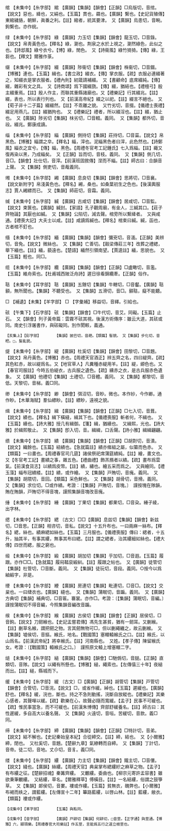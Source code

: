 <!-- { "loadSidebar": true } -->
绾	【未集中】【糸字部】	綰	【廣韻】【集韻】【韻會】【正韻】□烏版切，音捾。【說文】惡也，絳也，又絹也。【玉篇】貫也，羂也。【廣韻】繫也。【史記貨殖傳】東綰穢貉，朝鮮，眞番之利。【註】綰者，統其要津。　又【廣韻】烏患切，音畹。鉤繫也。亦作綄。

绿	【未集中】【糸字部】	綠	【廣韻】力玉切【集韻】【韻會】龍玉切，□音錄。【說文】帛靑黃色也。【釋名】綠，瀏也。荆泉之水於上視之，瀏然綠色，此似之也。【詩邶風】綠兮衣兮。【博】綠，閒色。　又【詩衞風】綠竹猗猗。【傳】綠，王芻也。【釋文】爾雅作菉。

缀	【未集中】【糸字部】	綴	【廣韻】陟衞切【集韻】【韻會】株衞切，□音錣。【博雅】連也。【玉篇】緝也。【書立政】綴衣。【傳】掌衣服。【疏】衣服必連綴著之，知綴衣是掌衣服者。【禮內則】紉箴請補綴。　又【書顧命】底席綴純。【傳】綴，雜彩有文之具。　又【詩商頌】爲下國綴旒。【傳】綴，猶結也。【禮檀弓】殷主綴重焉。【註】殷人作主，而聯其重縣諸廟也。又【禮樂記】行其綴兆。【註】綴，表也，所以表行列也。　又【前漢高帝紀】綴之以祀。【註】綴言不絕也。　又【荀子非十二子篇】綴綴然。【註】不乖離之貌。　又竹劣切，音掇。【儀禮士喪禮】綴足用燕几。【註】綴猶拘也。　又【禮樂記】禮者，所以綴淫也。【註】綴，猶止也。　又【廣韻】陟劣切【集韻】枺劣切，□音輟。義同。　又【集韻】都外切，音祋。綴兆。鄭康成讀。

缁	【未集中】【糸字部】	緇	【廣韻】側持切【集韻】莊持切，□音菑。【說文】帛黑色。【博雅】緇謂之皁。【釋名】緇，滓也。泥緇黑色者曰滓，此色然也。【詩鄭風】緇衣之宜兮。【傳】緇，黑色。【周禮冬官考工記鍾氏】七入爲緇。【註】緅又復再染以黑，乃成緇矣。　又【正韻】旨而切，音枝。義同。　又【集韻】側几切，音□。【韻會】壯仕切，音滓。【前漢班固敘傳】涅而不緇。【註】師古曰：合韻音上聲。　又【集韻】側吏切，音胾義同。

缃	【未集中】【糸字部】	緗	【廣韻】息良切【集韻】【韻會】思將切，□音襄。【說文新附字】帛淺黃色也。【釋名】緗，桑也。如桑葉初生之色也。【後漢輿服志】賈人緗縹而已。　又【集韻】師莊切，音霜。義同。

缄	【未集中】【糸字部】	緘	【廣韻】古咸切【集韻】【韻會】居咸切，□音監。【說文】束篋也。【廣韻】緘封。【家語】孔子觀周廟，有金人，三緘其口。【莊子齊物論】其厭也如緘。　又【集韻】公陷切，減去聲。棺旁所以繫縴者。　又與咸通。【禮喪大記】大夫士以咸。【註】咸讀爲緘也。【釋名】棺束曰緘。緘，函也，古者棺不釘也。

缅	【未集中】【糸字部】	緬	【廣韻】【集韻】【韻會】彌兗切，音湎。【正韻】美辨切，音免。【說文】微絲也。　又【集韻】亡善切。【穀梁傳莊三年】改葬之禮緦，舉下緬也。【註】緬，藐遠也。【楚語】緬然引領南望。【賈逵註】緬，思貌也。　又【玉篇】輕也。同□。

缆	【未集中】【糸字部】	纜	【廣韻】【集韻】【韻會】【正韻】□盧瞰切，音濫。【玉篇】維舟索也。【杜甫城西陂泛舟詩】遲日徐看錦纜牽。【正韻】俗作。

聐	【未集中】【耳字部】	聐	【廣韻】五鎋切【集韻】牛轄切，□音齾。【廣韻】聐顡，無所聞也。【集韻】不聽受也。　又【集韻】五滑切，音□。顡聐，癡不能聽。

□	【補遺】【未集】【羊字部】	□	【字彙補】移益切，音繹。引給也。

硋	【午集下】【石字部】	硋	【集韻】【韻會】□牛代切，音艾。同礙。【玉篇】止石。　又【韻會】列子黃帝篇：雲霧不硋其視。後漢方術傳序：雖云大道，其硋或同。南史引浮屠書作，與硋礙同。別作閡輆，義通。

	【亥集上】【髟字部】		【集韻】披巴切，音葩。【類篇】髻貌。　又【集韻】步化切，音杷。□，髮亂貌。

缇	【未集中】【糸字部】	緹	【廣韻】杜奚切【集韻】【韻會】田黎切，□音題。【說文】帛丹黃色。【博雅】赤也。【周禮天官酒正】辨五齊之名，四曰緹齊。【疏】其色紅赤，故以緹爲名。又【地官草人】凡糞種赤緹用羊。【註】緹，縓色也。又【春官司服註】今時五伯緹衣，古兵服之遺色。【疏】纁赤之衣，是古兵服赤色遺象。　又【廣韻】他禮切【集韻】土禮切，□音體。義同。　又【集韻】都黎切，音低。天黎切，音梯。義□同。

缈	【未集中】【糸字部】	緲	【韻會】弭沼切，音眇。微也。本作紗，今作緲。通作眇。【木華海賦】羣仙縹眇。【註】縹眇，遠視之貌。

缉	【未集中】【糸字部】	緝	【廣韻】【集韻】【韻會】【正韻】□七入切，音葺。【說文】績也。【釋名】緝下橫縫，緝其下也。【儀禮喪服】斬者何，不緝也。　又【玉篇】續也。【詩大雅】授几有緝御。【箋】緝，猶續也。　又緝熙，光也。【詩大雅】於緝熙敬止。　又【集韻】卽入切，音。緝緝，口舌聲。【詩小雅】緝緝翩翩。

缋	【未集中】【糸字部】	繢	【廣韻】【集韻】【韻會】【正韻】□胡對切，音潰。【說文】織餘也。【玉篇】紐繢也。【急就篇註】繢亦絛組之屬，似纂而色赤。　又【類篇】一曰畫也。【周禮春官司几筵】諸侯祭祀席蒲筵繢純。【註】繪，畫文也。又【冬官考工記】畫繢之事，雜五色。【禮曲禮】飾羔鴈者以繢。【疏】畫布爲雲氣。【前漢食貨志】以繢爲皮幣。【註】繢，繡也。繪五采而爲之。　又與繪同。【禮玉藻】緇布冠繢緌。【註】繢，或作繪。　又【集韻】戸賄切，音瘣。義同。　又【集韻】胡隈切，音回。【類篇】采色鮮也。　又【集韻】胡骨切，音搰。義同。　又【集韻】求位切。□或作繢。考證：〔【集韻】戸賄切，音塊。〕　謹按塊在隊韻，賄在賄韻，戸賄切不得音塊，謹照集韻音塊改音瘣。 

缍	【未集中】【糸字部】	綞	【廣韻】丁果切【集韻】都果切，□音朶。綞子綾，出字林。

缌	【未集中】【糸字部】	緦	〔古文〕□□【廣韻】息兹切【集韻】【韻會】新兹切，□音思。【正韻】相咨切，音私。【說文】十五升布也。一曰兩麻一絲布。【釋名】緦，絲也。績麻緦如絲也。【玉篇】三月服也。【儀禮喪服】傳曰：緦者，十五升，抽其半，有事其縷，無事其布曰緦。【註】謂之緦者，治其縷細如絲也。【禮大傳】四世而緦，服之窮也。

缎	【未集中】【糸字部】	緞	【廣韻】胡加切【集韻】乎加切，□音遐。【玉篇】履跟。亦作□□。【急就篇】履舄鞜裒緞紃。【註】履跟之帖也。　又【廣韻】徒管切【集韻】杜管切，□音斷。義同。　又【集韻】徒玩切，音段。義同。○按今以爲紬緞字，非是。

缏	【未集中】【糸字部】	緶	【廣韻】房連切【集韻】毗連切，□音□。【說文】交枲也。一曰緁衣也。【廣韻】縫也。　又【集韻】蒲眠切，音蹁。義同。　又【廣韻】方典切【集韻】補典切，□音匾。褰裳。亦作□。考證：〔【集韻】蒲眠切，音編。〕　謹按蒲眠切不得音編，今照集韻音編改音蹁。 

缑	【未集中】【糸字部】	緱	【廣韻】古侯切【集韻】【韻會】【正韻】居侯切，□音鉤。【說文】刀劒緱也。【史記孟嘗君傳】馮先生甚貧，猶有一劒耳。又蒯緱。【註】蒯草名緱，謂把劒之物。言其劒無物可□，但以蒯繩纏之，故云蒯緱。　又【集韻】墟侯切，音摳。緱氏，地名。【戰國策】塞轘轅緱氏之口。【註】緱氏，以山爲名。【前漢武帝紀】將幸緱氏。【註】河南縣也。　又姓。【孝子傳】陳留緱氏女。考證：〔【戰國策】轅緱氏之口。〕　謹照原文轅上增塞轘二字。 

缒	【未集中】【糸字部】	縋	【廣韻】【集韻】【韻會】□馳僞切，音膇。【正韻】直類切，音隊。【說文】以繩有所懸也。【博雅】縋，繩索也。【左傳僖三十年】夜縋而出。【註】縋，縣城而下。

缓	【未集中】【糸字部】	緩	〔古文〕□【廣韻】【正韻】胡管切【集韻】戸管切【韻會】合管切，□音浣。【說文】□，或省作緩。綽也。【玉篇】遲緩也。【廣韻】舒也。【釋名】緩，浣也，斷也。持之不急則動搖，浣斷自放縱也。【禮樂記】其樂心感者，其聲嘽以緩。【疏】歡樂在心，故聲必隨而寬緩。【孟子】民事不可緩也。【疏】惟民事當急，而不可緩也。【前漢朱博傳】齊部舒緩養名。【註】師古曰：其性遲緩，多自高大以養名聲。　又【集韻】火遠切，音咺。苦緩切，音款。義□同。

缔	【未集中】【糸字部】	締	【廣韻】【集韻】【韻會】【正韻】□特計切，音弟。【說文】結不解也。【史記秦始皇本紀】合從締交。【註】締，結也。　又【小爾雅】締，閉也。　又杜奚切，音題。【楚辭九章】氣繚轉而自締。　又【集韻】丁計切，音帝。徒二切，音地。丈尒切，音豸。義□同。

缕	【未集中】【糸字部】	縷	【廣韻】力主切【集韻】【韻會】隴主切，□音僂。【說文】綫也。【廣韻】絲縷。【周禮天官】典枲掌布緦縷紵之麻草之物。【孟子】有布縷之征。【楚辭招魂】秦篝齊縷。　又覼縷。委曲也。【柳宗元寄許孟容書】雖欲秉筆覼縷。　又結縷，草名。【爾雅釋草】傅橫目。【註】一名結縷，俗謂之鼓箏草。　又【集韻】郞侯切，音婁。褸或作縷。【玉篇】貧無衣，醜弊也。【小爾雅】布褐而紩之，謂藍縷。【左傳宣十二年】篳路藍縷，以啓山林。【註】藍縷，敝衣。【類篇】褸或作縷。

	【戌集中】【革字部】		【玉篇】與鞃同。

	【戌集中】【音字部】		【廣韻】戸耕切【集韻】何耕切，□音莖。【正字通】與莖通。【博雅】六，顓頊樂。【周禮春官大司樂註】作五莖，言能爲五行之道立根莖也。

